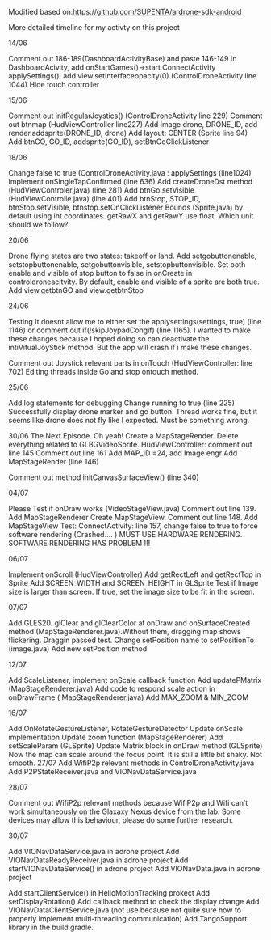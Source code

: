 Modified based on:https://github.com/SUPENTA/ardrone-sdk-android

More detailed timeline for my activty on this project 

14/06

Comment out 186-189(DashboardActivityBase) and paste 146-149
In DashboardAcivity, add onStartGames()->start ConnectActivity 
applySettings(): add view.setInterfaceopacity(0).(ControlDroneActivity line 1044)
 Hide touch controller

15/06

Comment out initRegularJoystics() (ControlDroneActivity  line 229)
Comment out btnmap (HudViewController line227)
Add Image drone, DRONE_ID, add render.addsprite(DRONE_ID, drone)
Add layout: CENTER (Sprite line 94) 
Add btnGO, GO_ID, addsprite(GO_ID), setBtnGoClickListener

18/06

Change false to true (ControlDroneActivity.java : applySettings  (line1024)
Implement onSingleTapConfirmed (line 636)
Add createDroneDst method (HudViewControler.java) (line 281)
Add btnGo.setVisible (HudViewControlle.java) (line 401)
Add btnStop, STOP_ID, btnStop.setVisible, btnstop.setOnClickListener
Bounds (Sprite.java) by default using int coordinates. getRawX and getRawY use float. 
Which unit should we follow? 

20/06

Drone flying states are two states: takeoff or land.
Add setgobuttonenable, setstopbuttonenable, setgobuttonvisible, setstopbuttonvisible. Set both enable and visible of stop button to false in onCreate in controldroneacitvity. By default, enable and visible of a sprite are both true.
Add view.getbtnGO and view.getbtnStop

24/06

Testing
It doesnt allow me to either set the applysettings(settings, true) (line 1146) or comment out if(!skipJoypadCongif) (line 1165). I wanted to make these changes because I hoped doing so can deactivate the intiVitualJoyStick method. But the app will crash if i make these changes.

Comment out Joystick relevant parts in onTouch (HudViewController: line 702)
Editing threads inside Go and stop ontouch method. 

25/06

Add log statements for debugging
Change running to true (line 225) 
Successfully display drone marker and go button. 
Thread works fine, but it seems like drone does not fly like I expected. Must be something wrong. 

30/06
The Next Episode. Oh yeah! 
Create a MapStageRender. Delete everything related to GLBGVideoSprite. 
HudViewController:  comment out line 145
Comment out line 161
Add MAP_ID =24, add Image engr 
Add MapStageRender (line 146)

Comment out method initCanvasSurfaceView() (line 340)

04/07 

Please Test if onDraw works (VideoStageView.java)
Comment out line 139. Add MapStageRenderer 
Create MapStageView. Comment out line 148. Add MapStageView
Test: ConnectActivity:  line 157,  change false to true to force software rendering
 (Crashed…. ) 
MUST USE HARDWARE RENDERING. SOFTWARE RENDERING HAS PROBLEM !!!


06/07

Implement onScroll (HudViewController) 
Add getRectLeft and getRectTop in Sprite 
Add SCREEN_WIDTH and SCREEN_HEIGHT in GLSprite 
Test if Image size is larger than screen. If true, set the image size to be fit in the screen. 

07/07

Add GLES20. glClear and glClearColor at onDraw and onSurfaceCreated method (MapStageRenderer.java).Without them, dragging map shows flickering.
Draggin passed test. 
Change setPosition name to setPositionTo (image.java)
Add new setPosition method 

12/07

Add ScaleListener,  implement onScale callback function 
Add updatePMatrix (MapStageRenderer.java)
Add code to respond scale action in onDrawFrame ( MapStageRenderer.java)
Add MAX_ZOOM & MIN_ZOOM 

16/07

Add OnRotateGestureListener, RotateGestureDetector 
Update onScale implementation
Update zoom function (MapStageRenderer)
Add setScaleParam (GLSprite) 
Update Matrix block in onDraw method (GLSprite) 
Now the map can scale around the focus point. It is still a little bit shaky. Not smooth. 
27/07
Add WifiP2p relevant methods in ControlDroneActivity.java
Add P2PStateReceiver.java and VIONavDataService.java

28/07

Comment out WifiP2p relevant methods because WifiP2p and Wifi can’t work simultaneously on the  Glaxaxy Nexus device from the lab. Some devices may allow this behaviour, please do some further research.  

30/07

Add VIONavDataService.java in adrone project 
Add VIONavDataReadyReceiver.java in adrone project 
Add startVIONavDataService() in adrone project
Add VIONavData.java in adrone project

Add startClientService() in HelloMotionTracking prokect 
Add setDisplayRotation() 
Add callback method to check the display change 
Add VIONavDataClientService.java (not use because not quite sure how to properly implement multi-threading communication)
Add TangoSupport library in the build.gradle. 
